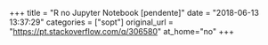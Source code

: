 +++
title = "R no Jupyter Notebook [pendente]"
date = "2018-06-13 13:37:29"
categories = ["sopt"]
original_url = "https://pt.stackoverflow.com/q/306580"
at_home="no"
+++

